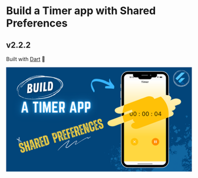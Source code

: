 # Build a Timer app with Shared Preferences 

## v2.2.2

Built with [Dart](https://dart.dev/) :star2:

[![Watch the Full Tutorial](shared_preferences.png)](https://www.youtube.com/watch?v=omopbK9iiHQ)
